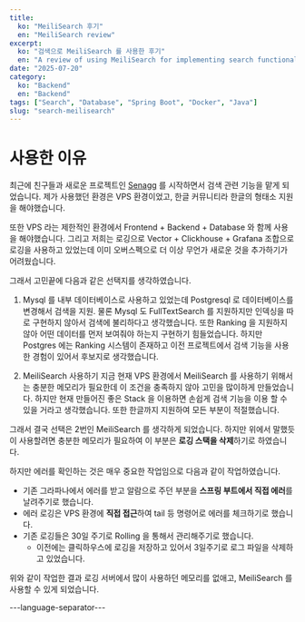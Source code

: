 ```yaml
---
title:
  ko: "MeiliSearch 후기"
  en: "MeiliSearch review"
excerpt:
  ko: "검색으로 MeiliSearch 를 사용한 후기"
  en: "A review of using MeiliSearch for implementing search functionality"
date: "2025-07-20"
category:
  ko: "Backend"
  en: "Backend"
tags: ["Search", "Database", "Spring Boot", "Docker", "Java"]
slug: "search-meilisearch"
---
```


# 사용한 이유
최근에 친구들과 새로운 프로젝트인 [Senagg](https://sena.gg) 를 시작하면서 검색 관련 기능을 맡게 되었습니다.
제가 사용했던 환경은 VPS 환경이었고, 한글 커뮤니티라 한글의 형태소 지원을 해야했습니다.

또한 VPS 라는 제한적인 환경에서 Frontend + Backend + Database 와 함께 사용을 해야했습니다.
그리고 저희는 로깅으로 Vector + Clickhouse + Grafana 조합으로 로깅을 사용하고 있었는데 이미 오버스펙으로 더 이상 무언가 새로운 것을 추가하기가 어려웠습니다.

그래서 고민끝에 다음과 같은 선택지를 생각하였습니다.

1. Mysql 를 내부 데이터베이스로 사용하고 있었는데 Postgresql 로 데이터베이스를 변경해서 검색을 지원.
물론 Mysql 도 FullTextSearch 를 지원하지만 인덱싱을 따로 구현하지 않아서 검색에 불리하다고 생각했습니다.
또한 Ranking 을 지원하지 않아 어떤 데이터를 먼저 보여줘야 하는지 구현하기 힘들었습니다.
하지만 Postgres 에는 Ranking 시스템이 존재하고 이전 프로젝트에서 검색 기능을 사용한 경험이 있어서 후보지로 생각했습니다.

2. MeiliSearch 사용하기
지금 현재 VPS 환경에서 MeiliSearch 를 사용하기 위해서는 충분한 메모리가 필요한데 이 조건을 충족하지 않아 고민을 많이하게 만들었습니다.
하지만 현재 만들어진 좋은 Stack 을 이용하면 손쉽게 검색 기능을 이용 할 수 있을 거라고 생각했습니다.
또한 한글까지 지원하여 모든 부분이 적절했습니다.

그래서 결국 선택은 2번인 MeiliSearch 를 생각하게 되었습니다.
하지만 위에서 말했듯이 사용할려면 충분한 메모리가 필요하여 이 부분은 <b>로깅 스택을 삭제</b>하기로 하였습니다.

하지만 에러를 확인하는 것은 매우 중요한 작업임으로 다음과 같이 작업하였습니다.
- 기존 그라파나에서 에러를 받고 알람으로 주던 부분을 <b>스프링 부트에서 직접 에러</b>를 날려주기로 했습니다.
- 에러 로깅은 VPS 환경에 <b>직접 접근</b>하여 tail 등 명령어로 에러를 체크하기로 했습니다.
- 기존 로깅들은 30일 주기로 Rolling 을 통해서 관리해주기로 했습니다. 
    - 이전에는 클릭하우스에 로깅을 저장하고 있어서 3일주기로 로그 파일을 삭제하고 있었습니다.

위와 같이 작업한 결과 로깅 서버에서 많이 사용하던 메모리를 없애고, MeiliSearch 를 사용할 수 있게 되었습니다. 






---language-separator---
